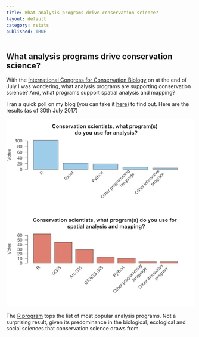 ```yaml
---
title: What analysis programs drive conservation science?
layout: default
category: rstats
published: TRUE
---
```


## What analysis programs drive conservation science?

With the [International Congress for Conservation Biology](http://conbio.org/mini-sites/iccb-2017) on at the end of July I was wondering, what analysis programs are supporting conservation science? And, what programs support spatial analysis and mapping?

I ran a quick poll on my blog (you can take it [here](http://www.seascapemodels.org/rstats/2017/07/21/ICCB2017-what-analysis-program.html)) to find out. Here are the results (as of 30th July 2017)

![](/images/iccb-analysis-programs-barplot.jpg)

The [R program](https://cran.r-project.org/) tops the list of most popular analysis programs. Not a surprising result, given its predominance in the biological, ecological and social sciences that conservation science draws from.
